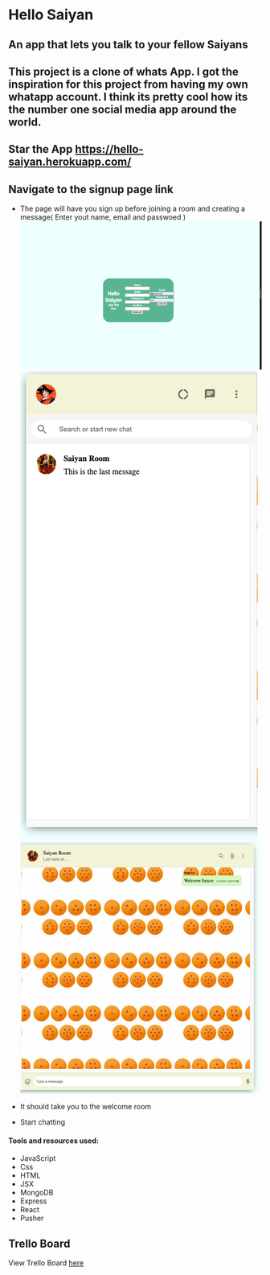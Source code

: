 # Hello Saiyan

## An app that lets you talk to your fellow Saiyans

## This project is a clone of whats App. I got the inspiration for this project from having my own whatapp account. I think  its pretty cool how its the number one social media app around the world.

## Star the App https://hello-saiyan.herokuapp.com/

## Navigate to the signup page link

* The page will have you sign up before joining a room and creating a message( Enter yout name, email and passwoed )
![alt text](img/Hello.png)
![alt text](img/Room.png)
![alt text](img/Chat.png)

* It should take you to the welcome room

* Start chatting

#### Tools and resources used:
- JavaScript
- Css
- HTML
- JSX
- MongoDB
- Express
- React
- Pusher

## Trello Board
<p>View Trello Board
<a href="https://trello.com/b/W4tpO8cX/hello-saiyan">here</a>
</p>
